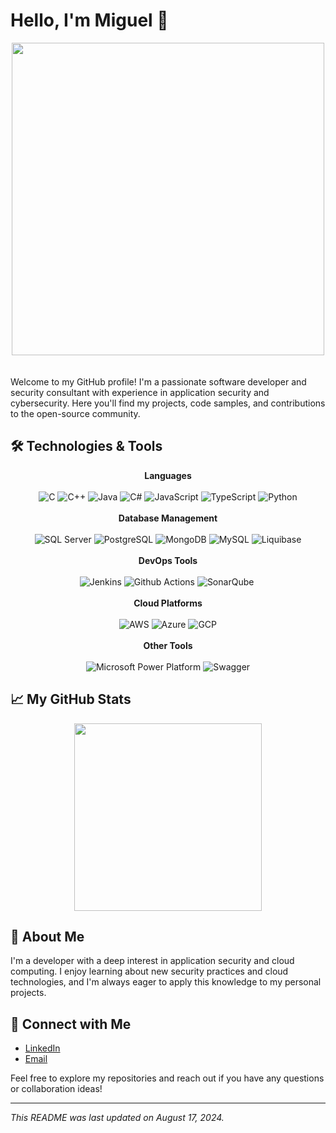 # Hello, I'm Miguel 👋

<div style="text-align: center;">
  <img src="https://user-images.githubusercontent.com/74038190/225813708-98b745f2-7d22-48cf-9150-083f1b00d6c9.gif" width="500">
</div>
<br><br>
Welcome to my GitHub profile! I'm a passionate software developer and security consultant with experience in application security and cybersecurity. Here you'll find my projects, code samples, and contributions to the open-source community.

## 🛠️ Technologies & Tools

<div style="text-align: center;">
    <b>Languages</b>
    <br><br>
  <img src="https://img.shields.io/badge/-C-A8B9CC?style=flat-square&logo=c&logoColor=white" alt="C">
  <img src="https://img.shields.io/badge/-C++-00599C?style=flat-square&logo=c%2B%2B&logoColor=white" alt="C++">
  <img src="https://img.shields.io/badge/-Java-007396?style=flat-square&logo=java&logoColor=white" alt="Java">
  <img src="https://img.shields.io/badge/-C%23-239120?style=flat-square&logo=c-sharp&logoColor=white" alt="C#">
  <img src="https://img.shields.io/badge/-JavaScript-F7DF1E?style=flat-square&logo=javascript&logoColor=black" alt="JavaScript">
  <img src="https://img.shields.io/badge/-TypeScript-007ACC?style=flat-square&logo=typescript&logoColor=white" alt="TypeScript">
  <img src="https://img.shields.io/badge/-Python-3776AB?style=flat-square&logo=python&logoColor=white" alt="Python">
  <br><br>
</div>


<div style="text-align: center;">
    <b>Database Management</b>
    <br><br>
  <img src="https://img.shields.io/badge/-SQL%20Server-CC2927?style=flat-square&logo=microsoft-sql-server&logoColor=white" alt="SQL Server">
  <img src="https://img.shields.io/badge/-PostgreSQL-336791?style=flat-square&logo=postgresql&logoColor=white" alt="PostgreSQL">
  <img src="https://img.shields.io/badge/-MongoDB-47A248?style=flat-square&logo=mongodb&logoColor=white" alt="MongoDB">
  <img src="https://img.shields.io/badge/-MySQL-4479A1?style=flat-square&logo=mysql&logoColor=white" alt="MySQL">
  <img src="https://img.shields.io/badge/-Liquibase-2962FF?style=flat-square&logo=liquibase&logoColor=white" alt="Liquibase">
  <br><br>
</div>


<div style="text-align: center;">
    <b>DevOps Tools</b>
    <br><br>
  <img src="https://img.shields.io/badge/-Jenkins-D24939?style=flat-square&logo=jenkins&logoColor=white" alt="Jenkins">
  <img src="https://img.shields.io/badge/-GitHub%20Actions-2088FF?style=flat-square&logo=github-actions&logoColor=white" alt="Github Actions">
  <img src="https://img.shields.io/badge/-SonarQube-4E9BCD?style=flat-square&logo=sonarqube&logoColor=white" alt="SonarQube">
  <img src="" alt="">
  <br><br>
</div>


<div style="text-align: center;">
    <b>Cloud Platforms</b>
    <br><br>
  <img src="https://img.shields.io/badge/-AWS-232F3E?style=flat-square&logo=amazon-aws&logoColor=white" alt="AWS">
  <img src="https://img.shields.io/badge/-Azure-0078D4?style=flat-square&logo=microsoft-azure&logoColor=white" alt="Azure">
  <img src="https://img.shields.io/badge/-Google%20Cloud-4285F4?style=flat-square&logo=google-cloud&logoColor=white" alt="GCP">
  <br><br>
</div>


<div style="text-align: center;">
    <b>Other Tools</b>
    <br><br>
  <img src="https://img.shields.io/badge/-Power%20Platform-742774?style=flat-square&logo=power-bi&logoColor=white" alt="Microsoft Power Platform">
  <img src="https://img.shields.io/badge/-Swagger-85EA2D?style=flat-square&logo=swagger&logoColor=black" alt="Swagger">
</div>


## 📈 My GitHub Stats
<div style="text-align: center;">
  <img src="https://github-readme-stats.vercel.app/api/top-langs/?username=vimsaldev&layout=compact&theme=dark" width="300">
</div>


## 🚀 About Me

I'm a developer with a deep interest in application security and cloud computing. I enjoy learning about new security practices and cloud technologies, and I'm always eager to apply this knowledge to my personal projects.

## 🔗 Connect with Me

- [LinkedIn](https://www.linkedin.com/in/miguel-s-54b5a0322/)
- [Email](vimsaldev@gmail.com)

Feel free to explore my repositories and reach out if you have any questions or collaboration ideas!

---

*This README was last updated on August 17, 2024.*
